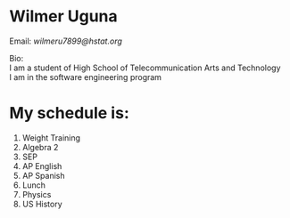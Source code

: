 # Wilmer Uguna    


Email: _wilmeru7899@hstat.org_  


Bio: 
<br> I am a student of High School of Telecommunication Arts and Technology <br> I am in the software engineering program 

My schedule is:
=======

1. Weight Training  
2. Algebra 2  
3. SEP  
4. AP English 
5. AP Spanish
6. Lunch 
7. Physics 
8. US History 